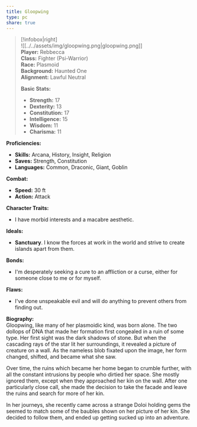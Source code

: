```yaml
---
title: Gloopwing
type: pc
share: true
---
```



> [!infobox|right]  
> ![[../../assets/img/gloopwing.png|gloopwing.png]]  
> **Player:** Rebbecca  
> **Class:** Fighter (Psi-Warrior)  
> **Race:** Plasmoid  
> **Background:** Haunted One  
> **Alignment:** Lawful Neutral 
>
> **Basic Stats:**
> - **Strength:** 17
> - **Dexterity:** 13
> - **Constitution:** 17
> - **Intelligence:** 15
> - **Wisdom:** 11
> - **Charisma:** 11

**Proficiencies:**
- **Skills:** Arcana, History, Insight, Religion
- **Saves:** Strength, Constitution
- **Languages:** Common, Draconic, Giant, Goblin

**Combat:**
- **Speed:** 30 ft
- **Action:** Attack

**Character Traits:** 
- I have morbid interests and a macabre aesthetic.

**Ideals:** 
- **Sanctuary**. I know the forces at work in the world and strive to create islands apart from them.

**Bonds:** 
- I'm desperately seeking a cure to an affliction or a curse, either for someone close to me or for myself.

**Flaws:** 
- I've done unspeakable evil and will do anything to prevent others from finding out.

**Biography:**  
Gloopwing, like many of her plasmoidic kind, was born alone. The two dollops of DNA that made her formation first congealed in a ruin of some type. Her first sight was the dark shadows of stone. But when the cascading rays of the star lit her surroundings, it revealed a picture of creature on a wall. As the nameless blob fixated upon the image, her form changed, shifted, and became what she saw.

Over time, the ruins which became her home began to crumble further, with all the constant intrusions by people who dirtied her space. She mostly ignored them, except when they approached her kin on the wall. After one particularly close call, she made the decision to take the facade and leave the ruins and search for more of her kin.

In her journeys, she recently came across a strange Doloi holding gems the seemed to match some of the baubles shown on her picture of her kin. She decided to follow them, and ended up getting sucked up into an adventure.
